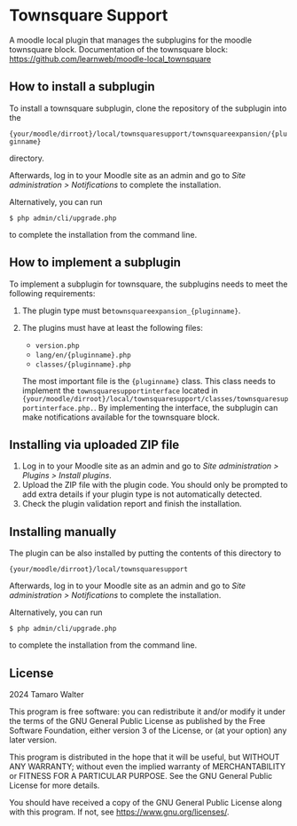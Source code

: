 # Townsquare Support #

A moodle local plugin that manages the subplugins for the moodle townsquare block.
Documentation of the townsquare block: https://github.com/learnweb/moodle-local_townsquare

## How to install a subplugin ##

To install a townsquare subplugin, clone the repository of the subplugin into the

`{your/moodle/dirroot}/local/townsquaresupport/townsquareexpansion/{pluginname}
`

directory.

Afterwards, log in to your Moodle site as an admin and go to _Site administration >
Notifications_ to complete the installation.

Alternatively, you can run

    $ php admin/cli/upgrade.php

to complete the installation from the command line.

## How to implement a subplugin ##

To implement a subplugin for townsquare, the subplugins needs to meet the following requirements:

1. The plugin type must be`townsquareexpansion_{pluginname}`.
2. The plugins must have at least the following files:

   - `version.php`
   - `lang/en/{pluginname}.php `
   - `classes/{pluginname}.php `

   The most important file is the `{pluginname}` class. This class needs to implement the `townsquaresupportinterface` located in
   `{your/moodle/dirroot}/local/townsquaresupport/classes/townsquaresupportinterface.php.`. By implementing the interface, the
   subplugin can make notifications available for the townsquare block.

## Installing via uploaded ZIP file ##

1. Log in to your Moodle site as an admin and go to _Site administration >
   Plugins > Install plugins_.
2. Upload the ZIP file with the plugin code. You should only be prompted to add
   extra details if your plugin type is not automatically detected.
3. Check the plugin validation report and finish the installation.

## Installing manually ##

The plugin can be also installed by putting the contents of this directory to

    {your/moodle/dirroot}/local/townsquaresupport

Afterwards, log in to your Moodle site as an admin and go to _Site administration >
Notifications_ to complete the installation.

Alternatively, you can run

    $ php admin/cli/upgrade.php

to complete the installation from the command line.

## License ##

2024 Tamaro Walter

This program is free software: you can redistribute it and/or modify it under
the terms of the GNU General Public License as published by the Free Software
Foundation, either version 3 of the License, or (at your option) any later
version.

This program is distributed in the hope that it will be useful, but WITHOUT ANY
WARRANTY; without even the implied warranty of MERCHANTABILITY or FITNESS FOR A
PARTICULAR PURPOSE.  See the GNU General Public License for more details.

You should have received a copy of the GNU General Public License along with
this program.  If not, see <https://www.gnu.org/licenses/>.
